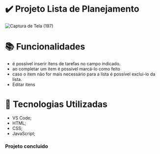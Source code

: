 # ✔️ Projeto Lista de Planejamento
![Captura de Tela (197)](https://github.com/Scarlosandre0/To-do-List/assets/61121205/7d2e3455-0a83-4c02-86df-633cb2161aec)

# 📚 Funcionalidades

- é possível inserir itens de tarefas no campo indicado.
- ao completar um item é possível marcá-lo como feito
- caso o item não for mais necessário para a lista é possível exclui-lo da lista.
- Editar itens

# 🔧 Tecnologias Utilizadas
- VS Code;
- HTML;
- CSS;
- JavaScript;

### Projeto concluido
